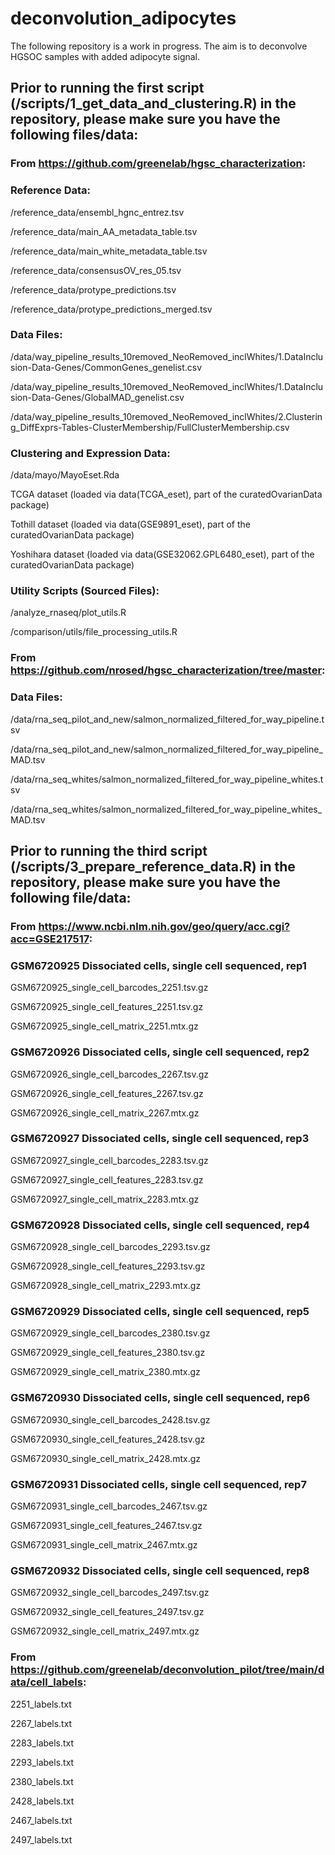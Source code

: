 # deconvolution_adipocytes
The following repository is a work in progress. The aim is to deconvolve HGSOC samples with added adipocyte signal.


## Prior to running the first script (/scripts/1_get_data_and_clustering.R) in the repository, please make sure you have the following files/data:

### From https://github.com/greenelab/hgsc_characterization:

### Reference Data:

/reference_data/ensembl_hgnc_entrez.tsv

/reference_data/main_AA_metadata_table.tsv

/reference_data/main_white_metadata_table.tsv

/reference_data/consensusOV_res_05.tsv

/reference_data/protype_predictions.tsv

/reference_data/protype_predictions_merged.tsv

### Data Files:

/data/way_pipeline_results_10removed_NeoRemoved_inclWhites/1.DataInclusion-Data-Genes/CommonGenes_genelist.csv

/data/way_pipeline_results_10removed_NeoRemoved_inclWhites/1.DataInclusion-Data-Genes/GlobalMAD_genelist.csv

/data/way_pipeline_results_10removed_NeoRemoved_inclWhites/2.Clustering_DiffExprs-Tables-ClusterMembership/FullClusterMembership.csv

### Clustering and Expression Data:

/data/mayo/MayoEset.Rda

TCGA dataset (loaded via data(TCGA_eset), part of the curatedOvarianData package)

Tothill dataset (loaded via data(GSE9891_eset), part of the curatedOvarianData package)

Yoshihara dataset (loaded via data(GSE32062.GPL6480_eset), part of the curatedOvarianData package)

### Utility Scripts (Sourced Files):

/analyze_rnaseq/plot_utils.R

/comparison/utils/file_processing_utils.R


### From https://github.com/nrosed/hgsc_characterization/tree/master:

### Data Files:

/data/rna_seq_pilot_and_new/salmon_normalized_filtered_for_way_pipeline.tsv

/data/rna_seq_pilot_and_new/salmon_normalized_filtered_for_way_pipeline_MAD.tsv

/data/rna_seq_whites/salmon_normalized_filtered_for_way_pipeline_whites.tsv

/data/rna_seq_whites/salmon_normalized_filtered_for_way_pipeline_whites_MAD.tsv


## Prior to running the third script (/scripts/3_prepare_reference_data.R) in the repository, please make sure you have the following file/data:

### From https://www.ncbi.nlm.nih.gov/geo/query/acc.cgi?acc=GSE217517:

### GSM6720925	Dissociated cells, single cell sequenced, rep1 

GSM6720925_single_cell_barcodes_2251.tsv.gz

GSM6720925_single_cell_features_2251.tsv.gz

GSM6720925_single_cell_matrix_2251.mtx.gz

### GSM6720926	Dissociated cells, single cell sequenced, rep2

GSM6720926_single_cell_barcodes_2267.tsv.gz

GSM6720926_single_cell_features_2267.tsv.gz

GSM6720926_single_cell_matrix_2267.mtx.gz

### GSM6720927	Dissociated cells, single cell sequenced, rep3

GSM6720927_single_cell_barcodes_2283.tsv.gz

GSM6720927_single_cell_features_2283.tsv.gz

GSM6720927_single_cell_matrix_2283.mtx.gz

### GSM6720928	Dissociated cells, single cell sequenced, rep4

GSM6720928_single_cell_barcodes_2293.tsv.gz

GSM6720928_single_cell_features_2293.tsv.gz

GSM6720928_single_cell_matrix_2293.mtx.gz

### GSM6720929	Dissociated cells, single cell sequenced, rep5

GSM6720929_single_cell_barcodes_2380.tsv.gz

GSM6720929_single_cell_features_2380.tsv.gz

GSM6720929_single_cell_matrix_2380.mtx.gz

### GSM6720930	Dissociated cells, single cell sequenced, rep6

GSM6720930_single_cell_barcodes_2428.tsv.gz

GSM6720930_single_cell_features_2428.tsv.gz

GSM6720930_single_cell_matrix_2428.mtx.gz

### GSM6720931	Dissociated cells, single cell sequenced, rep7

GSM6720931_single_cell_barcodes_2467.tsv.gz

GSM6720931_single_cell_features_2467.tsv.gz

GSM6720931_single_cell_matrix_2467.mtx.gz

### GSM6720932	Dissociated cells, single cell sequenced, rep8

GSM6720932_single_cell_barcodes_2497.tsv.gz

GSM6720932_single_cell_features_2497.tsv.gz

GSM6720932_single_cell_matrix_2497.mtx.gz

### From https://github.com/greenelab/deconvolution_pilot/tree/main/data/cell_labels:

2251_labels.txt

2267_labels.txt

2283_labels.txt

2293_labels.txt

2380_labels.txt

2428_labels.txt

2467_labels.txt

2497_labels.txt





